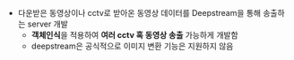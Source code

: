 - 다운받은 동영상이나 cctv로 받아온 동영상 데이터를 Deepstream을 통해 송출하는 server 개발 
  - **객체인식**을 적용하여 **여러 cctv 혹 동영상 송출** 가능하게 개발함
  - deepstream은 공식적으로 이미지 변환 기능은 지원하지 않음